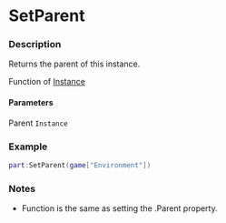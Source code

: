 # SetParent
### Description
Returns the parent of this instance.

Function of [Instance](/classes/Instance/)

#### Parameters
Parent `Instance`

### Example
```lua
part:SetParent(game["Environment"])
```

### Notes
- Function is the same as setting the .Parent property.